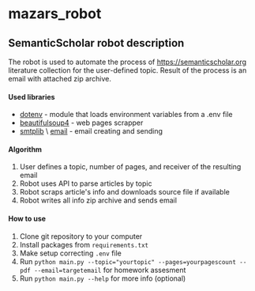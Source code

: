 # mazars_robot

## SemanticScholar robot description

The robot is used to automate the process of https://semanticscholar.org literature collection for the user-defined topic. Result of the process is an email with attached zip archive.

#### Used libraries

* [dotenv](https://www.npmjs.com/package/dotenv) - module that loads environment variables from a .env file
* [beautifulsoup4](https://pypi.org/project/beautifulsoup4/) - web pages scrapper
* [smtplib](https://docs.python.org/3/library/smtplib.html) \ [email](https://docs.python.org/3/library/email.examples.html) - email creating and sending

#### Algorithm 

1. User defines a topic, number of pages, and receiver of the resulting email
2. Robot uses API to parse articles by topic
3. Robot scraps article's info and downloads source file if available
4. Robot writes all info zip archive and sends email

#### How to use

1. Clone git repository to your computer
2. Install packages from ```requirements.txt```
3. Make setup correcting ```.env``` file
4. Run ```python main.py --topic="yourtopic" --pages=yourpagescount --pdf --email=targetemail``` for homework assesment
5. Run ```python main.py --help``` for more info (optional)
